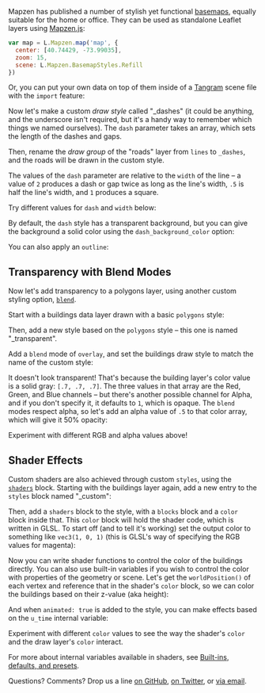 <script>
function elementIntersectsViewport (el) {
  var top = el.offsetTop;
  var height = el.offsetHeight;

  while(el.offsetParent) {
    el = el.offsetParent;
    top += el.offsetTop;
  }

  return (
    top < (window.pageYOffset + window.innerHeight) &&
    (top + height) > window.pageYOffset
  );
}

function hide(el) {
    iframe = el.getElementsByTagName("iframe")[0];
    if (typeof iframe != "undefined") {
        try {
            if (typeof iframe.contentWindow.scene != 'undefined') {
                // make a new blob from the codemirror code
                var blob = new Blob([iframe.contentWindow.editor.getValue()], {type: "text/plain"});
                // make an objectURL from the blob and save that to the parent div
                el.setAttribute("code", window.URL.createObjectURL(blob));
                // console.log('saved', el.getAttribute("code"))
                el.removeChild(iframe);
            }
        }
        catch(e) {
            console.log(e);
            el.removeChild(iframe);
        }
    }
}
function show(el) {
    if (typeof el != 'undefined') {
        iframe = el.getElementsByTagName("iframe")[0];
        if (typeof iframe == "undefined") {

            // create a new iframe
            iframe = document.createElement("iframe");
            var source = '';
            el.appendChild(iframe);
            iframe.style.height = "100%";

            // get the source if it has been set
            if (typeof el.getAttribute("source") != 'undefined') {
                // get the source
                source = el.getAttribute("source");
                if (el.getAttribute("code") !='' && el.getAttribute("code") !='null') {
                    // get source from the previously-saved blobURL
                    var code = el.getAttribute("code");
                    iframe.src = replaceUrlParam(el.getAttribute("source"), "scene", code);
                } else {
                    iframe.src = source;
                }
            }
        }
    }
}

function replaceUrlParam(url, paramName, paramValue){
    // from http://stackoverflow.com/questions/7171099/how-to-replace-url-parameter-with-javascript-jquery
    if(paramValue == null)
        paramValue = '';
    var pattern = new RegExp('\\b('+paramName+'=).*?(&|$)')
    if(url.search(pattern)>=0){
        return url.replace(pattern,'$1' + paramValue + '$2');
    }
    return url + (url.indexOf('?')>0 ? '&' : '?') + paramName + '=' + paramValue 
}


// check visibility every half-second, hide off-screen demos to go easy on the GPU
setInterval( function() {
    var elements = document.getElementsByClassName("demo-wrapper");
    for (var i=0; i < elements.length; i++) {
        el = elements[i];
        if (elementIntersectsViewport(el) || (i == 0 && window.pageYOffset < 500)) {
            show(el);
            // show the next two iframes as well
            show(elements[i+1]);
            show(elements[i+2]);
            for (var j=0; j < elements.length; j++) {
                // don't hide the previous one, the current one, or the next two
                if (j != i && j != i-1 && j != i+1 && j != i+2) {
                    hide(elements[j]);
                }
            }
            break;
        }
    }
}, 500);
</script>
<style>
.demo-wrapper {
    margin-bottom: 1em;
}
</style>

Mapzen has published a number of stylish yet functional [basemaps](https://mapzen.com/products/maps/), equally suitable for the home or office. They can be used as standalone Leaflet layers using [Mapzen.js](https://mapzen.com/documentation/mapzen-js/):

```javascript
var map = L.Mapzen.map('map', {
  center: [40.74429, -73.99035],
  zoom: 15,
  scene: L.Mapzen.BasemapStyles.Refill
})
```

Or, you can put your own data on top of them inside of a [Tangram](https://mapzen.com/products/tangram/) scene file with the `import` feature:

<div class="demo-wrapper" id="demo0" code="" source="https://precog.mapzen.com/tangrams/tangram-play/master/embed/?go=👌&scene=https://tangrams.github.io/tangram-docs/tutorials/custom/custom1.yaml#16.50417/40.78070/-73.96085"></div>

Now let's make a custom _draw style_ called "_dashes" (it could be anything, and the underscore isn't required, but it's a handy way to remember which things we named ourselves). The `dash` parameter takes an array, which sets the length of the dashes and gaps.

<div class="demo-wrapper" id="demo1" code="" source="https://precog.mapzen.com/tangrams/tangram-play/master/embed/?go=👌&scene=https://tangrams.github.io/tangram-docs/tutorials/custom/custom2.yaml#16.50417/40.78070/-73.96085"></div>

Then, rename the _draw group_ of the "roads" layer from `lines` to `_dashes`, and the roads will be drawn in the custom style.

The values of the `dash` parameter are relative to the `width` of the line – a value of `2` produces a dash or gap twice as long as the line's width, `.5` is half the line's width, and `1` produces a square.

Try different values for `dash` and `width` below:

<div class="demo-wrapper" id="demo3" code="" source="https://precog.mapzen.com/tangrams/tangram-play/master/embed/?go=👌&scene=https://tangrams.github.io/tangram-docs/tutorials/custom/custom3.yaml#16.50417/40.78070/-73.96085"></div>

By default, the `dash` style has a transparent background, but you can give the background a solid color using the `dash_background_color` option:

<div class="demo-wrapper" id="demo4" code="" source="https://precog.mapzen.com/tangrams/tangram-play/master/embed/?go=👌&scene=https://tangrams.github.io/tangram-docs/tutorials/custom/custom4.yaml#16.50417/40.78070/-73.96085"></div>

You can also apply an `outline`:

<div class="demo-wrapper" id="demo5" code="" source="https://precog.mapzen.com/tangrams/tangram-play/master/embed/?go=👌&scene=https://tangrams.github.io/tangram-docs/tutorials/custom/custom5.yaml#16.50417/40.78070/-73.96085"></div>

## Transparency with Blend Modes

Now let's add transparency to a polygons layer, using another custom styling option, [`blend`](https://mapzen.com/documentation/tangram/styles/#blend).

Start with a buildings data layer drawn with a basic `polygons` style:

<div class="demo-wrapper" id="demo6" code="" source="https://precog.mapzen.com/tangrams/tangram-play/master/embed/?go=👌&scene=https://tangrams.github.io/tangram-docs/tutorials/custom/custom6.yaml#17/40.76442/-73.98058"></div>

Then, add a new style based on the `polygons` style – this one is named "_transparent".

<div class="demo-wrapper" id="demo7" code="" source="https://precog.mapzen.com/tangrams/tangram-play/master/embed/?go=👌&scene=https://tangrams.github.io/tangram-docs/tutorials/custom/custom7.yaml#17/40.76442/-73.98058"></div>

Add a `blend` mode of `overlay`, and set the buildings draw style to match the name of the custom style:

<div class="demo-wrapper" id="demo8" code="" source="https://precog.mapzen.com/tangrams/tangram-play/master/embed/?go=👌&scene=https://tangrams.github.io/tangram-docs/tutorials/custom/custom8.yaml#17/40.76442/-73.98058"></div>

It doesn't look transparent! That's because the building layer's color value is a solid gray: `[.7, .7, .7]`. The three values in that array are the Red, Green, and Blue channels – but there's another possible channel for Alpha, and if you don't specify it, it defaults to `1`, which is opaque. The `blend` modes respect alpha, so let's add an alpha value of `.5` to that color array, which will give it 50% opacity:

<div class="demo-wrapper" id="demo9" code="" source="https://precog.mapzen.com/tangrams/tangram-play/master/embed/?go=👌&scene=https://tangrams.github.io/tangram-docs/tutorials/custom/custom9.yaml#17/40.76442/-73.98058"></div>

Experiment with different RGB and alpha values above!

## Shader Effects

Custom shaders are also achieved through custom `styles`, using the [`shaders`](https://mapzen.com/documentation/tangram/shaders/#shaders) block. Starting with the buildings layer again, add a new entry to the `styles` block named "_custom":

<div class="demo-wrapper" id="demo10" code="" source="https://precog.mapzen.com/tangrams/tangram-play/master/embed/?go=👌&scene=https://tangrams.github.io/tangram-docs/tutorials/custom/custom10.yaml#17/40.76442/-73.98058"></div>

Then, add a `shaders` block to the style, with a `blocks` block and a `color` block inside that. This `color` block will hold the shader code, which is written in GLSL. To start off (and to tell it's working) set the output color to something like `vec3(1, 0, 1)` (this is GLSL's way of specifying the RGB values for magenta):

<div class="demo-wrapper" id="demo11" code="" source="https://precog.mapzen.com/tangrams/tangram-play/master/embed/?go=👌&scene=https://tangrams.github.io/tangram-docs/tutorials/custom/custom11.yaml#17/40.76442/-73.98058"></div>

Now you can write shader functions to control the color of the buildings directly. You can also use built-in variables if you wish to control the color with properties of the geometry or scene. Let's get the `worldPosition()` of each vertex and reference that in the shader's `color` block, so we can color the buildings based on their z-value (aka height):

<div class="demo-wrapper" id="demo12" code="" source="https://precog.mapzen.com/tangrams/tangram-play/master/embed/?go=👌&scene=https://tangrams.github.io/tangram-docs/tutorials/custom/custom12.yaml#17/40.76442/-73.98058"></div>

And when `animated: true` is added to the style, you can make effects based on the `u_time` internal variable:

<div class="demo-wrapper" id="demo13" code="" source="https://precog.mapzen.com/tangrams/tangram-play/master/embed/?go=👌&scene=https://tangrams.github.io/tangram-docs/tutorials/custom/custom13.yaml#17/40.76442/-73.98058"></div>

Experiment with different `color` values to see the way the shader's `color` and the draw layer's `color` interact.

For more about internal variables available in shaders, see [Built-ins, defaults, and presets](shaders.md#built-ins-defaults-and-presets).

Questions? Comments? Drop us a line [on GitHub](http://github.com/tangrams/tangram/issues), [on Twitter](http://twitter.com/tangramjs), or [via email](mailto:tangram@mapzen.com).
